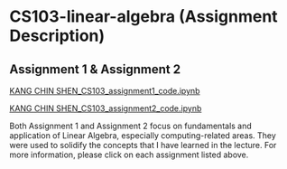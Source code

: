 # CS103-linear-algebra (Assignment Description)

## Assignment 1 & Assignment 2
[KANG CHIN SHEN_CS103_assignment1_code.ipynb](https://github.com/cskang0121/cs103-linear-algebra/blob/main/assignment_1/KANG%20CHIN%20SHEN_CS103_assignment1_code.ipynb)

[KANG CHIN SHEN_CS103_assignment2_code.ipynb](https://github.com/cskang0121/cs103-linear-algebra/blob/main/assignment_2/KANG%20CHIN%20SHEN_CS103_assignment2_code.ipynb)

Both Assignment 1 and Assignment 2 focus on fundamentals and application of Linear Algebra, especially computing-related areas. They were used to solidify the concepts that I have learned in the lecture. For more information, please click on each assignment listed above.
